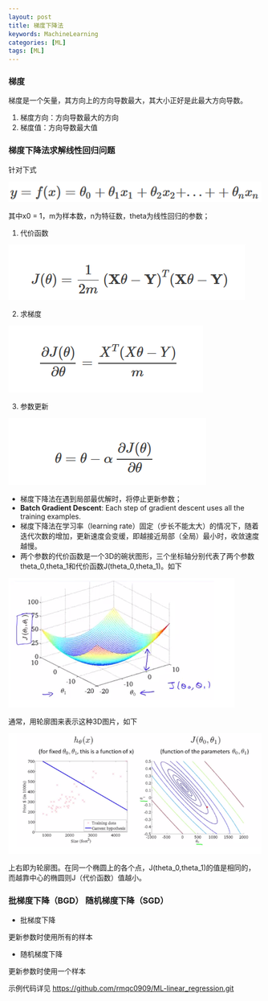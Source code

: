 ```yaml
---
layout: post
title: 梯度下降法
keywords: MachineLearning
categories: [ML]
tags: [ML]
---
```

### 梯度
梯度是一个矢量，其方向上的方向导数最大，其大小正好是此最大方向导数。
1. 梯度方向：方向导数最大的方向
2. 梯度值：方向导数最大值

### 梯度下降法求解线性回归问题
针对下式

![picture](/images/machinelearing/grad1.png)

其中x0 = 1，m为样本数，n为特征数，theta为线性回归的参数；
1. 代价函数

![picture](/images/machinelearing/grad2.png)

2. 求梯度

![picture](/images/machinelearing/grad3.png)

3. 参数更新

![picture](/images/machinelearing/grad4.png)

* 梯度下降法在遇到局部最优解时，将停止更新参数；
* **Batch Gradient Descent**:  Each step of gradient descent uses all the training examples.
* 梯度下降法在学习率（learning rate）固定（步长不能太大）的情况下，随着迭代次数的增加，更新速度会变缓，即越接近局部（全局）最小时，收敛速度越慢。
* 两个参数的代价函数是一个3D的碗状图形，三个坐标轴分别代表了两个参数theta_0,theta_1和代价函数J(theta_0,theta_1)。如下

![picture](/images/machinelearing/grad5.png)

通常，用轮廓图来表示这种3D图片，如下

![picture](/images/machinelearing/grad6.png)

上右即为轮廓图。在同一个椭圆上的各个点，J(theta_0,theta_1)的值是相同的，而越靠中心的椭圆则J（代价函数）值越小。

### 批梯度下降（BGD） 随机梯度下降（SGD）

* 批梯度下降

更新参数时使用所有的样本
* 随机梯度下降

更新参数时使用一个样本

示例代码详见 https://github.com/rmqc0909/ML-linear_regression.git


